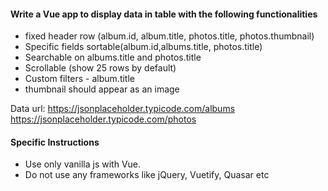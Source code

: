
#### Write a Vue app to display data in table with the following functionalities
- fixed header row (album.id, album.title, photos.title, photos.thumbnail)
- Specific fields sortable(album.id,albums.title, photos.title)
- Searchable on albums.title and photos.title
- Scrollable (show 25 rows by default)
- Custom filters - album.title
- thumbnail should appear as an image

Data url:
https://jsonplaceholder.typicode.com/albums
https://jsonplaceholder.typicode.com/photos

#### Specific Instructions
- Use only vanilla js with Vue.
- Do not use any frameworks like jQuery, Vuetify, Quasar etc
